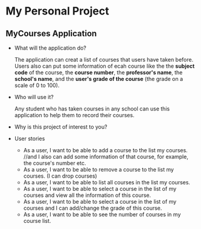 # My Personal Project

## MyCourses Application

- What will the application do?  

    The application can creat a list of courses that users have taken before. Users also can put some information of ecah course like the the **subject code** of the course, the **course number**, the **professor's name**, the **school's name**, and the **user's grade of the course** (the grade on a scale of 0 to 100).
    
- Who will use it? 

    Any student who has taken courses in any school can use this application to help them to record their courses. 

- Why is this project of interest to you? 
 
    

- User stories 
    - As a user, I want to be able to add a course to the list my courses. //and I also can add some information of that course, for example, the course's number etc.
    - As a user, I want to be able to remove a course to the list my courses. (I can drop courses)
    - As a user, I want to be able to list all courses in the list my courses. 
    - As a user, I want to be able to select a course in the list of my courses and view all the information of this course.
    - As a user, I want to be able to select a course in the list of my courses and I can add/change the grade of this course.
    - As a user, I want to be able to see the number of courses in my course list.

